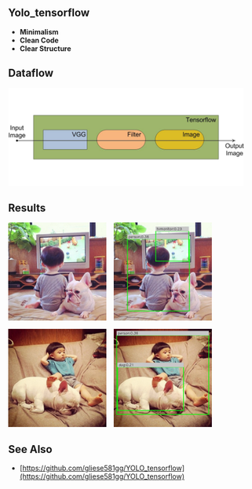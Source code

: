 ## Yolo_tensorflow
 - __Minimalism__
 - __Clean Code__
 - __Clear Structure__
 
## Dataflow
<img src="./dataflow.jpg" width="480px" height="200px" />

## Results
<img src="examples/test_1.jpg" width="200px" height="200px" /> &#8194; <img src="examples/output_1.jpg" width="200px" height="200px" />

<img src="examples/test_2.jpg" width="200px" height="200px" /> &#8194; <img src="examples/output_2.jpg" width="200px" height="200px" />

## See Also
 - [https://github.com/gliese581gg/YOLO_tensorflow](https://github.com/gliese581gg/YOLO_tensorflow)